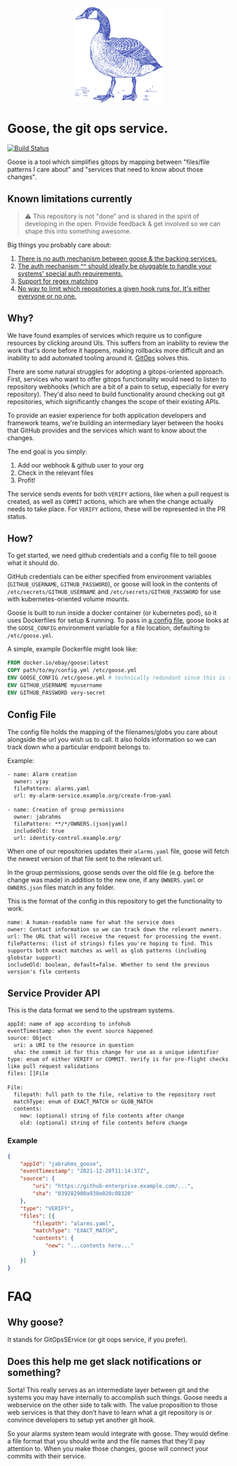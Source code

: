 <p align="center">
  <img src="./goose.png" width="200" />
</p>

# Goose, the git ops service.

[![Build Status](https://app.travis-ci.com/eBay/goose.svg?token=z1Gk7JJrpVngapauqquH&branch=main)](https://app.travis-ci.com/eBay/goose)

Goose is a tool which simplifies gitops by mapping between "files/file patterns
I care about" and "services that need to know about those changes".

## Known limitations currently

> ⚠ This repository is not "done" and is shared in the spirit of developing in
> the open. Provide feedback & get involved so we can shape this into something
> awesome.

Big things you probably care about:

1. [There is no auth mechanism between goose & the backing services.](https://github.com/eBay/goose/issues/1)
2. [The auth mechanism ^^ should ideally be pluggable to handle your systems' special auth requirements.](https://github.com/eBay/goose/issues/2)
3. [Support for regex matching](https://github.com/eBay/goose/issues/3)
4. [No way to limit which repositories a given hook runs for. It's either everyone or no one.](https://github.com/eBay/goose/issues/4)


## Why?
We have found examples of services which require us to configure resources by
clicking around UIs. This suffers from an inability to review the work that's
done before it happens, making rollbacks more difficult and an inability to add
automated tooling around it. [GitOps](https://about.gitlab.com/topics/gitops/)
solves this.

There are some natural struggles for adopting a gitops-oriented approach. First,
services who want to offer gitops functionality would need to listen to
repository webhooks (which are a bit of a pain to setup, especially for every
repository). They'd also need to build functionality around checking out git
repositories, which significantly changes the scope of their existing APIs.

To provide an easier experience for both application developers and framework
teams, we're building an intermediary layer between the hooks that GitHub
provides and the services which want to know about the changes.

The end goal is you simply:
1. Add our webhook & github user to your org
2. Check in the relevant files
3. Profit!

The service sends events for both `VERIFY` actions, like when a pull request is
created, as well as `COMMIT` actions, which are when the change actually needs
to take place. For `VERIFY` actions, these will be represented in the PR status.

## How?

To get started, we need github credentials and a config file to tell goose what
it should do.

GitHub credentials can be either specified from environment variables
(`GITHUB_USERNAME`, `GITHUB_PASSWORD`), or goose will look in the contents of
`/etc/secrets/GITHUB_USERNAME` and `/etc/secrets/GITHUB_PASSWORD` for use with
kubernetes-oriented volume mounts.

Goose is built to run inside a docker container (or kubernetes pod), so it uses
Dockerfiles for setup & running. To pass in [a config file](#config-file), goose
looks at the `GOOSE_CONFIG` environment variable for a file location, defaulting
to `/etc/goose.yml`.

A simple, example Dockerfile might look like:

```dockerfile
FROM docker.io/ebay/goose:latest
COPY path/to/my/config.yml /etc/goose.yml
ENV GOOSE_CONFIG /etc/goose.yml # technically redundant since this is the default.
ENV GITHUB_USERNAME myusername
ENV GITHUB_PASSWORD very-secret
```

## Config File

The config file holds the mapping of the filenames/globs you care about
alongside the url you wish us to call. It also holds information so we can track
down who a particular endpoint belongs to.

Example:

```
- name: Alarm creation
  owner: vjay
  filePattern: alarms.yaml
  url: my-alarm-service.example.org/create-from-yaml

- name: Creation of group permissions
  owner: jabrahms
  filePattern: **/*/OWNERS.(json|yaml)
  includeOld: true
  url: identity-control.example.org/
```

When one of our repositories updates their `alarms.yaml` file, goose will fetch
the newest version of that file sent to the relevant url.

In the group permissions, goose sends over the old file (e.g. before the change
was made) in addition to the new one, if any `OWNERS.yaml` or `OWNERS.json`
files match in any folder.

This is the format of the config in this repository to get the functionality to
work.

```
name: A human-readable name for what the service does
owner: Contact information so we can track down the relevant owners.
url: The URL that will receive the request for processing the event.
filePatterns: (list of strings) files you're hoping to find. This supports both exact matches as well as glob patterns (including globstar support)
includeOld: boolean, default=false. Whether to send the previous version's file contents
```

## Service Provider API

This is the data format we send to the upstream systems.

```
appId: name of app according to infohub
eventTimestamp: when the event source happened
source: Object
  uri: a URI to the resource in question
  sha: the commit id for this change for use as a unique identifier
type: enum of either VERIFY or COMMIT. Verify is for pre-flight checks like pull request validations
files: []File

File:
  filepath: full path to the file, relative to the repository root
  matchType: enum of EXACT_MATCH or GLOB_MATCH
  contents:
    new: (optional) string of file contents after change
    old: (optional) string of file contents before change
```

### Example
```json
{
    "appId": "jabrahms_goose",
    "eventTimestamp": "2021-12-28T11:14:37Z",
    "source": {
        "uri": "https://github-enterprise.example.com/...",
        "sha": "039282900a938e020c08320"
    },
    "type": "VERIFY",
    "files": [{
        "filepath": "alarms.yaml",
        "matchType": "EXACT_MATCH",
        "contents": {
            "new": "...contents here..."
        }
    }]
}
```

# FAQ

## Why goose?

It stands for GitOpsSErvice (or git oops service, if you prefer).

## Does this help me get slack notifications or something?

Sorta! This really serves as an intermediate layer between git and the systems
you may have internally to accomplish such things. Goose needs a webservice on
the other side to talk with. The value proposition to those web services is that
they don't have to learn what a git repository is or convince developers to
setup yet another git hook.

So your alarms system team would integrate with goose. They would define a file
format that you should write and the file names that they'll pay attention
to. When you make those changes, goose will connect your commits with their
service.
